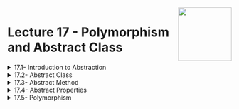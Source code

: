 <img align="right" width="120" height="120" src="https://github.com/cs-MohamedAyman/Computer-Science-Textbooks/blob/master/logos/object-oriented.jpg">

# Lecture 17 - Polymorphism and Abstract Class

<details>
	<summary>17.1- Introduction to Abstraction</summary>

</details>

<details>
	<summary>17.2- Abstract Class</summary>

</details>

<details>
	<summary>17.3- Abstract Method</summary>

</details>

<details>
	<summary>17.4- Abstract Properties</summary>

</details>

<details>
	<summary>17.5- Polymorphism</summary>

</details>


